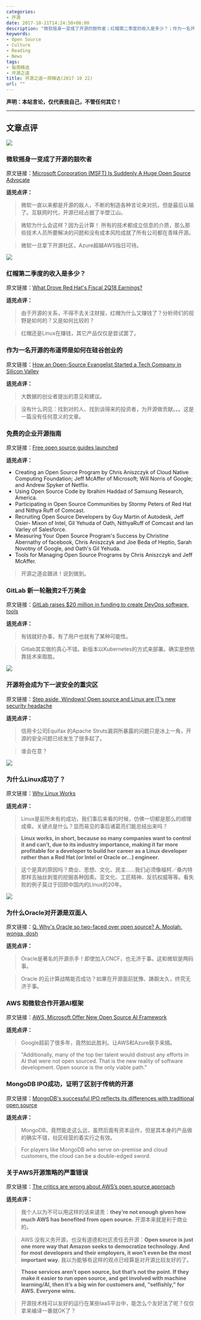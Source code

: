 ```yaml
---
categories:
- 开源
date: 2017-10-21T14:24:50+08:00
description: "微软摇身一变成了开源的鼓吹者；红帽第二季度的收入是多少？；作为一名开源的布道师是如何在硅谷创业的；免费的企业开源指南；GitLab 新一轮融资2千万美金；开源将会成为下一波安全的重灾区；为什么Linux成功了？为什么Oracle对开源是双面人；AWS 和微软合作开源AI框架；MongoDB IPO成功，证明了区别于传统的开源；关于AWS开源策略的严重错误。"
keywords:
- Open Source
- Culture
- Reading
- News
tags:
- 每周精选
- 开源之道
title: 开源之道一周精选(2017 10 22)
url: ""
---
```


**声明：本站言论，仅代表我自己，不管任何其它！**

---

## 文章点评

![](http://stocknews.com/wp-content/uploads/2017/06/microsoft-msft-building.jpg)

### 微软摇身一变成了开源的鼓吹者

原文链接：[Microsoft Corporation (MSFT) Is Suddenly A Huge Open Source Advocate](https://stocknews.com/news/msft-microsoft-corporation-msft-is-suddenly-a-huge-open-source-advocate/)

**适兕点评：**

> 微软一直以来都是开源的敌人，不断的制造各种言论来对抗，但是最后认输了。互联网时代，开源已经占据了半壁江山。

> 微软为什么会这样？因为云计算！ 所有的技术都成立信息的介质，那么那些技术人员所要解决的问题和没有成本风险成就了所有公司都在青睐开源。

> 微软一旦拿下开源社区，Azure超越AWS指日可待。

![](https://marketrealist.imgix.net/uploads/2017/09/subscription.png?w=660&fit=max&auto=format)

### 红帽第二季度的收入是多少？

原文链接：[What Drove Red Hat's Fiscal 2Q18 Earnings?](http://marketrealist.com/2017/10/how-red-hats-subscription-revenues-were-trending-in-fiscal-2q18/)

**适兕点评：**

> 由于开源的关系，不得不去关注财报，红帽为什么又赚钱了？分析师们的视野是如何的？又是如何比较的？

> 红帽还是Linux在赚钱，其它产品仅仅是尝试罢了。

### 作为一名开源的布道师是如何在硅谷创业的

原文链接：[How an Open-Source Evangelist Started a Tech Company in Silicon Valley](http://www.businessnewsdaily.com/10247-kazuki-ohta-treasure-data.html)

**适兕点评：**

> 大数据的创业者提出的意见和建议。

> 没有什么洞见：找到对的人、找到谈得来的投资者，为开源做贡献。。。这是一篇没有任何意义的文章。

### 免费的企业开源指南

原文链接：[Free open source guides launched](http://www.itweb.co.za/index.php?option=com_content&view=article&id=165363)

**适兕点评：**

* Creating an Open Source Program by Chris Aniszczyk of Cloud Native Computing Foundation; Jeff McAffer of Microsoft; Will Norris of Google; and Andrew Spyker of Netflix.
* Using Open Source Code by Ibrahim Haddad of Samsung Research, America.
* Participating in Open Source Communities by Stormy Peters of Red Hat and Nithya Ruff of Comcast.
* Recruiting Open Source Developers by Guy Martin of Autodesk, Jeff Osier- Mixon of Intel, Gil Yehuda of Oath, NithyaRuff of Comcast and Ian Varley of Salesforce.
* Measuring Your Open Source Program's Success by Christine Abernathy of facebook, Chris Aniszczyk and Joe Beda of Heptio, Sarah Novotny of Google, and Oath's Gil Yehuda.
* Tools for Managing Open Source Programs by Chris Aniszczyk and Jeff McAffer.

> 开源之道会跟进！说到做到。

### GitLab 新一轮融资2千万美金

原文链接：[GitLab raises $20 million in funding to create DevOps software, tools](http://www.zdnet.com/article/gitlab-raises-20m-in-funding-for-devops-development/)

**适兕点评：**

> 有钱就好办事，有了用户也就有了某种可能性。

> Gitlab其实做的真心不错。新版本以Kubernetes的方式来部署。确实是想依靠技术来取胜。

![](https://images.techhive.com/images/article/2014/04/businessman-with-stress-headache-on-white-123194782-100264759-primary.idge.jpg)

### 开源将会成为下一波安全的重灾区

原文链接：[Step aside, Windows! Open source and Linux are IT’s new security headache](https://www.computerworld.com/article/3230225/security/step-aside-windows-open-source-and-linux-are-it-s-new-security-headache.html)

**适兕点评：**

> 信用卡公司Equifax 的Apache Struts漏洞所暴露的问题只是冰上一角，开源的安全问题已经发生了很多起了。

> 谁会在意？

![](https://www.datamation.com/imagesvr_ce/7344/linux-kernel.jpg)

### 为什么Linux成功了？

原文链接：[Why Linux Works](https://www.datamation.com/open-source/why-linux-works.html)

**适兕点评：**

> Linux是前所未有的成功，我们事后来看的时候，仿佛一切都是那么的顺理成章。关键点是什么？显而易见的事后诸葛亮们能总结出来吗？

> **Linux works, in short, because so many companies want to control it and can’t, due to its industry importance, making it far more profitable for a developer to build her career as a Linux developer rather than a Red Hat (or Intel or Oracle or…) engineer.**

> 这个是真的原因吗？商业、思想、文化、民主......我们必须像福柯／桑内特那样去抽丝剥茧的挖掘各种因素。亚文化、工匠精神、反抗权威等等。看失败的例子莫过于回顾中国内的LInux的20年。

![](https://regmedia.co.uk/2017/10/11/janus.jpg?x=442&y=293&crop=1)

### 为什么Oracle对开源是双面人

原文链接：[Q. Why's Oracle so two-faced over open source? A. Moolah, wonga, dosh](https://www.theregister.co.uk/2017/10/12/oracle_must_grow_up_on_open_source/)

**适兕点评：**

> Oracle是著名的开源杀手！即使加入CNCF，也无济于事。这和微软是两码事。

> Oracle 的云计算战略能否成功？如果在开源面前犹豫、踌蹰太久，终究无济于事。


### AWS 和微软合作开源AI框架

原文链接：[AWS, Microsoft Offer New Open Source AI Framework](https://www.technewsworld.com/story/84881.html)

**适兕点评：**

> Google超前了很多年，竟然如此胜利。让AWS和Azure联手来搞。

>"Additionally, many of the top tier talent would distrust any efforts in AI that were not open sourced. That is the new reality of software development. Open source is the only viable path."

### MongoDB IPO成功，证明了区别于传统的开源

原文链接：[MongoDB's successful IPO reflects its differences with traditional open source](http://www.zdnet.com/article/mongodbs-successful-ipo-reflects-its-differences-with-traditional-open-source/)

**适兕点评：**

> MongoDB，竟然能走这么远，虽然后面有资本运作，但是其本身的产品做的确实不错，社区经营的着实行之有效。

> For players like MongoDB who serve on-premise and cloud customers, the cloud can be a double-edged sword.

### 关于AWS开源策略的严重错误

原文链接：[The critics are wrong about AWS’s open source approach](https://www.techworld.com.au/article/628801/critics-wrong-about-aws-open-source-approach/?fp=16&fpid=1)

**适兕点评：**

> 我个人以为不可以用这样的话来谴责：**they’re not enough given how much AWS has benefited from open source.** 开源本来就是利于商业的。

> AWS 没有义务开源，也没有道德和社区责任去开源：**Open source is just one more way that Amazon seeks to democratize technology. And for most developers and their employers, it won’t even be the most important way.** 我以为能够有这样的观点已经算是对开源比较友好的了。

> **Those services aren’t open source, but that’s not the point. If they make it easier to run open source, and get involved with machine learning/AI, then it’s a big win for customers and, “selfishly,” for AWS. Everyone wins.**

> 开源技术栈可以友好的运行在某些IaaS平台中，能怎么个友好法了呢？仅仅拿来编译一番就OK了？
